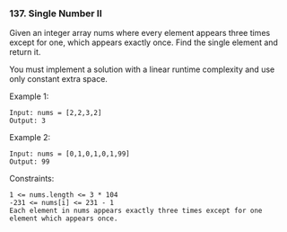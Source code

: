 ### 137. Single Number II

Given an integer array nums where every element appears three times except for one, which appears exactly once. Find the single element and return it.

You must implement a solution with a linear runtime complexity and use only constant extra space.



Example 1:

    Input: nums = [2,2,3,2]
    Output: 3

Example 2:

    Input: nums = [0,1,0,1,0,1,99]
    Output: 99



Constraints:

    1 <= nums.length <= 3 * 104
    -231 <= nums[i] <= 231 - 1
    Each element in nums appears exactly three times except for one element which appears once.
